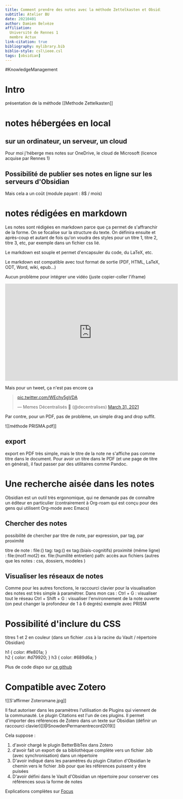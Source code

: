 ```yaml
---
title: Comment prendre des notes avec la méthode Zettelkasten et Obsidian
subtitle: Atelier BU
date: 20210401
author: Damien Belvèze
affiliation: 
  Université de Rennes 1
  membre Actux
link-citation: true
bibliography: mylibrary.bib
biblio-style: csl\ieee.csl
tags: [obsidian]
---
```


#KnowledgeManagement

# Intro

présentation de la méthode [[Methode Zettelkasten]]

# notes hébergées en local

## sur un ordinateur, un serveur, un cloud

Pour moi j'héberge mes notes sur OneDrive, le cloud de Microsoft (licence acquise par Rennes 1)

## Possibilité de publier ses notes en ligne sur les serveurs d'Obsidian

Mais cela a un coût (module payant : 8$ / mois)

# notes rédigées en markdown

Les notes sont rédigées en markdown parce que ça permet de s'affranchir de la forme. On se focalise sur la structure du texte. On définira ensuite et après-coup et autant de fois qu'on voudra des styles pour un titre 1, titre 2, titre 3, etc, par exemple dans un fichier css lié.

Le markdown est souple et permet d'encapsuler du code, du LaTeX, etc. 

Le markdown est compatible avec tout format de sortie (PDF, HTML, LaTeX, ODT, Word, wiki, epub...)

Aucun problème pour intégrer une vidéo (juste copier-coller l'iframe)

<iframe width="560" height="315" src="https://www.youtube.com/embed/QgbLb6QCK88" title="YouTube video player" frameborder="0" allow="accelerometer; autoplay; clipboard-write; encrypted-media; gyroscope; picture-in-picture" allowfullscreen></iframe>

Mais pour un tweet, ça n'est pas encore ça

<blockquote class="twitter-tweet"><p lang="und" dir="ltr"><a href="https://t.co/WEchy5gVDA">pic.twitter.com/WEchy5gVDA</a></p>&mdash; Memes Décentralisés 🥐 (@decentralises) <a href="https://twitter.com/decentralises/status/1377240168017637381?ref_src=twsrc%5Etfw">March 31, 2021</a></blockquote> <script async src="https://platform.twitter.com/widgets.js" charset="utf-8"></script>




Par contre, pour un PDF, pas de problème, un simple drag and drop suffit.

![[méthode PRISMA.pdf]]

## export

export en PDF très simple, mais le titre de la note ne s'affiche pas comme titre dans le document. 
Pour avoir un titre dans le PDF (et une page de titre en général), il faut passer par des utilitaires comme Pandoc.

# Une recherche aisée dans les notes 
Obsidian est un outil très ergonomique, qui ne demande pas de connaître un éditeur en particulier (contrairement à Org-roam qui est conçu pour des gens qui utilisent Org-mode avec Emacs)

## Chercher des notes

possibilité de chercher par titre de note, par expression, par tag, par proximité

titre de note : file:()
tag: tag:() ex tag:(biais-cognitifs)
proximité (même ligne) : file:(mot1 mot2)
ex. file:(humilité entretien)
path: accès aux fichiers (autres que les notes : css, dossiers, modeles )

## Visualiser les réseaux de notes

Comme pour les autres fonctions, le raccourci clavier pour la visualisation des notes est très simple à paramétrer.
Dans mon cas : 
Ctrl + G : visualiser tout le réseau
Ctrl + Shift + G : visualiser l'environnement de la note ouverte (on peut changer la profondeur de 1 à 6 degrés)
exemple avec PRISM


# Possibilité d'inclure du CSS

titres 1 et 2 en couleur (dans un fichier .css à la racine du Vault / répertoire Obsidian)

h1 { color: #fe801a; }  
h2 { color: #d79920; }
h3 { color: #689d6a; }

Plus de code dispo sur [ce github](https://github.com/Dmitriy-Shulha/obsidian-css-snippets/tree/develop/Snippets)

# Compatible avec Zotero

![[S'affirmer Zoteromane.jpg]]

Il faut autoriser dans les paramètres l'utilisation de Plugins qui viennent de la communauté. 
Le plugin Citations est l'un de ces plugins. 
Il permet d'importer des références de Zotero dans un texte sur Obsidian (définir un raccourci clavier)[[@SnowdenPermanentrecord2019]]

Cela suppose :  
1. d'avoir chargé le plugin BetterBibTex dans Zotero
2. d'avoir fait un export de sa bibliothèque complète vers un fichier .bib (avec synchronisation) dans un répertoire
3. D'avoir indiqué dans les paramètres du plugin Citation d'Obsidian le chemin vers le fichier .bib pour que les références puissent y être puisées
4. D'avoir défini dans le Vault d'Obsidian un répertoire pour conserver ces références sous la forme de notes

Explications complètes sur [Focus](https://focus.univ-rennes1.fr/zotero/latex#s-lg-box-wrapper-18262956)








